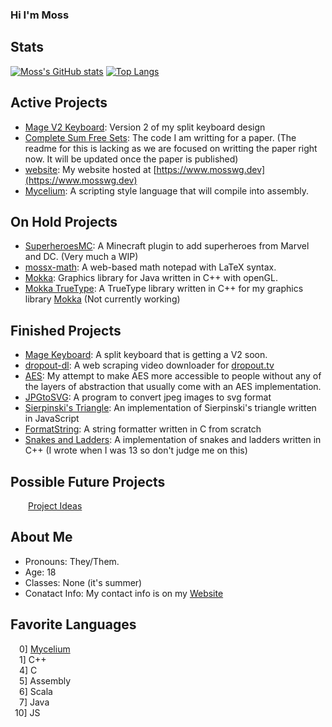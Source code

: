 ### Hi I'm Moss

## Stats
[![Moss's GitHub stats](https://github-readme-stats.vercel.app/api?username=mosswg&hide=contribs&exclude_repo=github-stats&theme=tokyonight&show_icons=true&line_height=24&include_all_commits=true)](https://github.com/anuraghazra/github-readme-stats)
[![Top Langs](https://github-readme-stats.vercel.app/api/top-langs/?username=mosswg&layout=compact&theme=tokyonight&langs_count=6)](https://github.com/anuraghazra/github-readme-stats)
<br>



## Active Projects
 - [Mage V2 Keyboard](https://github.com/mosswg/mage_firmware): Version 2 of my split keyboard design
 - [Complete Sum Free Sets](https://github.com/mosswg/sum_free_sets): The code I am writting for a paper. (The readme for this is lacking as we are focused on writting the paper right now. It will be updated once the paper is published)
 - [website](https://github.com/mosswg/website): My website hosted at [https://www.mosswg.dev](https://www.mosswg.dev)
 - [Mycelium](https://github.com/mosswg/Mycelium): A scripting style language that will compile into assembly.

## On Hold Projects
 - [SuperheroesMC](https://github.com/mosswg/SuperheroesMC): A Minecraft plugin to add superheroes from Marvel and DC. (Very much a WIP)
 - [mossx-math](https://github.com/mosswg/mossx-math): A web-based math notepad with LaTeX syntax.
 - [Mokka](https://github.com/mosswg/Mokka): Graphics library for Java written in C++ with openGL.
 - [Mokka TrueType](https://github.com/mosswg/Mokka-TrueType): A TrueType library written in C++ for my graphics library [Mokka](https://github.com/mossx-dev/Mokka) (Not currently working) 

## Finished Projects
 - [Mage Keyboard](https://github.com/mosswg/mage_firmware): A split keyboard that is getting a V2 soon.
 - [dropout-dl](https://github.com/mosswg/dropout-dl): A web scraping video downloader for [dropout.tv](https://www.dropout.tv/)
 - [AES](https://github.com/mosswg/AES): My attempt to make AES more accessible to people without any of the layers of abstraction that usually come with an AES implementation.
 - [JPGtoSVG](https://github.com/mosswg/JPGtoSVG): A program to convert jpeg images to svg format
 - [Sierpinski's Triangle](https://github.com/mosswg/Sierpinskis-triangle): An implementation of Sierpinski's triangle written in JavaScript
 - [FormatString](https://github.com/mosswg/FormatString): A string formatter written in C from scratch
 - [Snakes and Ladders](https://github.com/mosswg/Snakes): A implementation of snakes and ladders written in C++ (I wrote when I was 13 so don't judge me on this)

## Possible Future Projects
&emsp;&emsp;[Project Ideas](https://github.com/mosswg/Project-Ideas)

## About Me
 - Pronouns: They/Them. 
 - Age: 18
 - Classes: None (it's summer)
 - Conatact Info: My contact info is on my [Website](https://www.mosswg.dev/contact)


## Favorite Languages
&emsp;0]&nbsp;[Mycelium](https://github.com/mosswg/Mycelium) <br>
&emsp;1]&nbsp;C++ <br>
&emsp;4]&nbsp;C <br>
&emsp;5]&nbsp;Assembly <br>
&emsp;6]&nbsp;Scala <br>
&emsp;7]&nbsp;Java <br>
&ensp;10]&nbsp;JS <br>
